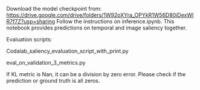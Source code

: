 Download the model checkpoint from: https://drive.google.com/drive/folders/1W92oXYra_OPYkR1W56D80iDexWIR7f7Z?usp=sharing Follow the instructions on inference.ipynb. This notebook provides predictions on temporal and image saliency together.

Evaluation scripts: 

Codalab_saliency_evaluation_script_with_print.py

eval_on_validation_3_metrics.py

If KL metric is Nan, it can be a division by zero error. Please check if the prediction or ground truth is all zeros. 
